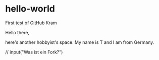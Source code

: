 # hello-world
First test of GitHub Kram

Hello there,

here's another hobbyist's space.
My name is T and I am from Germany.

// input("Was ist ein Fork?")


